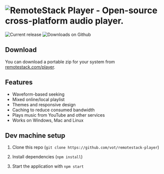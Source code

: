 # ![RemoteStack Player - Open-source cross-platform audio player.](https://remotestack.com/player/gh-splash.png)

![Current release](https://img.shields.io/github/release/vot/remotestack-player.svg)
![Downloads on Github](https://img.shields.io/github/downloads/vot/remotestack-player/total.svg)


## Download

You can download a portable zip for your system from
[remotestack.com/player](https://remotestack.com/player/).


## Features

* Waveform-based seeking
* Mixed online/local playlist
* Themes and responsive design
* Caching to reduce consumed bandwidth
* Plays music from YouTube and other services
* Works on Windows, Mac and Linux


## Dev machine setup

1) Clone this repo (`git clone https://github.com/vot/remotestack-player`)

2) Install dependencies (`npm install`)

3) Start the application with `npm start`
